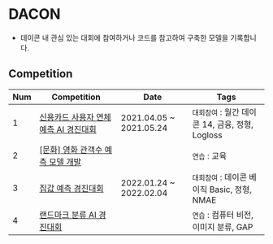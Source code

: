 # DACON
- 데이콘 내 관심 있는 대회에 참여하거나 코드를 참고하여 구축한 모델을 기록합니다.

## Competition

| Num  | Competition  | Date  | Tags  |
|---|---|---|---|
| 1 | [신용카드 사용자 연체 예측 AI 경진대회](https://dacon.io/competitions/official/235713/overview/description)  | 2021.04.05 ~ 2021.05.24  | `대회참여` : 월간 데이콘 14, 금융, 정형, Logloss  |
| 2  |  [[문화] 영화 관객수 예측 모델 개발](https://dacon.io/competitions/open/235536/overview/description) |   | `연습` : 교육  |
| 3  | [집값 예측 경진대회](https://dacon.io/competitions/official/235869/overview/description)  | 2022.01.24 ~ 2022.02.04 |  `대회참여` : 데이콘 베이직 Basic, 정형, NMAE  |
| 4  | [랜드마크 분류 AI 경진대회](https://dacon.io/competitions/official/235585/overview/description)  |  |  `연습` : 컴퓨터 비전, 이미지 분류, GAP  |
